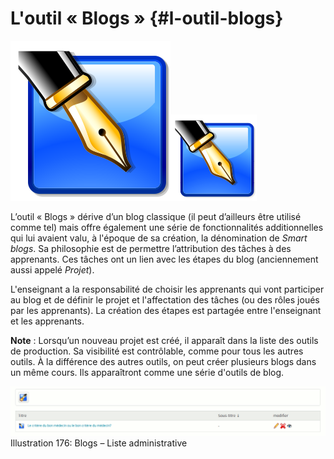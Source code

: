 # L&#039;outil « Blogs » {#l-outil-blogs}

![](../assets/image308.svg)![](../assets/image308.png)

L’outil « Blogs » dérive d’un blog classique (il peut d’ailleurs être utilisé comme tel) mais offre également une série de fonctionnalités additionnelles qui lui avaient valu, à l&#039;époque de sa création, la dénomination de _Smart blogs_. Sa philosophie est de permettre l’attribution des tâches à des apprenants. Ces tâches ont un lien avec les étapes du blog (anciennement aussi appelé _Projet_).

L&#039;enseignant a la responsabilité de choisir les apprenants qui vont participer au blog et de définir le projet et l&#039;affectation des tâches (ou des rôles joués par les apprenants). La création des étapes est partagée entre l&#039;enseignant et les apprenants.

**Note** : Lorsqu’un nouveau projet est créé, il apparaît dans la liste des outils de production. Sa visibilité est contrôlable, comme pour tous les autres outils. À la différence des autres outils, on peut créer plusieurs blogs dans un même cours. Ils apparaîtront comme une série d&#039;outils de blog.

![](../assets/image254.png)Illustration 176: Blogs – Liste administrative